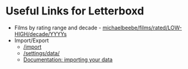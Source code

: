 # Useful Links for Letterboxd

- Films by rating range and decade - [michaelbeebe/films/rated/LOW-HIGH/decade/YYYYs](https://letterboxd.com/michaelbeebe/films/rated/4.5-5/decade/2020s)
- Import/Export
  - [/import](https://letterboxd.com/import/)
  - [/settings/data/](https://letterboxd.com/settings/data/)
  - [Documentation: importing your data](https://letterboxd.com/about/importing-data/)
